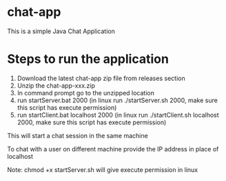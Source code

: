 # chat-app
This is a simple Java Chat Application

# Steps to run the application
1. Download the latest chat-app zip file from releases section
2. Unzip the chat-app-xxx.zip
3. In command prompt go to the unzipped location 
4. run startServer.bat 2000 (in linux run ./startServer.sh 2000, make sure this script has execute permission)
5. run startClient.bat localhost 2000 (in linux run ./startClient.sh localhost 2000, make sure this script has execute permission)

This will start a chat session in the same machine

To chat with a user on different machine provide the IP address in place of localhost

Note: chmod +x startServer.sh will give execute permission in linux

